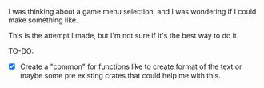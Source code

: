 I was thinking about a game menu selection, and I was wondering if I could make something like.

This is the attempt I made, but I'm not sure if it's the best way to do it.

TO-DO: 

- [x] Create a "common" for functions like to create format of the text or maybe some pre existing crates that could help me with this.
